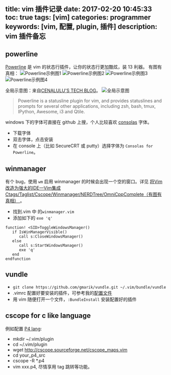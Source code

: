 title: vim 插件记录
date: 2017-02-20 10:45:33
toc: true
tags: [vim]
categories: programmer
keywords: [vim, 配置, plugin, 插件]
description: vim 插件备忘
---

powerline
---------

[Powerline](https://github.com/powerline/powerline) 是 vim 的状态行插件，让你的状态行更加酷炫，装 13 利器。 有图有真相：
![Powerline示例图1](https://camo.githubusercontent.com/3c3a1717e42f17651f688ecc19f87e7433275098/68747470733a2f2f7261772e6769746875622e636f6d2f706f7765726c696e652f706f7765726c696e652f646576656c6f702f646f63732f736f757263652f5f7374617469632f696d672f706c2d6d6f64652d6e6f726d616c2e706e67)
![Powerline示例图2](https://camo.githubusercontent.com/627cc0d6ca618d9480dfbeeaf1f35ca0cc30781b/68747470733a2f2f7261772e6769746875622e636f6d2f706f7765726c696e652f706f7765726c696e652f646576656c6f702f646f63732f736f757263652f5f7374617469632f696d672f706c2d6d6f64652d696e736572742e706e67)
![Powerline示例图3](https://camo.githubusercontent.com/4a4454311274d16299aef08227496c5d1a7a9fd5/68747470733a2f2f7261772e6769746875622e636f6d2f706f7765726c696e652f706f7765726c696e652f646576656c6f702f646f63732f736f757263652f5f7374617469632f696d672f706c2d6d6f64652d76697375616c2e706e67)
![Powerline示例图4](https://camo.githubusercontent.com/28430e34155892705de259c0e5fb0eec63825856/68747470733a2f2f7261772e6769746875622e636f6d2f706f7765726c696e652f706f7765726c696e652f646576656c6f702f646f63732f736f757263652f5f7374617469632f696d672f706c2d6d6f64652d7265706c6163652e706e67)

全局示意图：来自[CENALULU'S TECH BLOG](http://cenalulu.github.io/linux/mac-powerline/)。
![全局示意图](http://cenalulu.github.io/images/linux/powerline/whole.png)

> Powerline is a statusline plugin for vim, and provides statuslines and prompts for several other applications, including zsh, bash, tmux, IPython, Awesome, i3 and Qtile.

windows 下的字体可直接在 github 上搜，个人比较喜欢 [consolas](https://github.com/eugeii/consolas-powerline-vim) 字体。

* 下载字体
* 双击字体，点击安装
* 在 console 上（比如 SecureCRT 或 putty）选择字体为 `Consolas for Powerline`。

winmanager
----------

有个 bug，使用 `wm` 启用 winmanager 的时候会出现一个空的窗口。详见 [将Vim改造为强大的IDE—Vim集成Ctags/Taglist/Cscope/Winmanager/NERDTree/OmniCppComplete（有图有真相）
](http://blog.csdn.net/bokee/article/details/6633193#)。

* 找到.vim 中 的`winmanager.vim`
* 添加如下的 `exe 'q'`

```
function! <SID>ToggleWindowsManager()  
   if IsWinManagerVisible()  
      call s:CloseWindowsManager()  
   else  
      call s:StartWindowsManager()  
      exe 'q'  
   end  
endfunction
```

vundle
------

* `git clone https://github.com/gmarik/vundle.git ~/.vim/bundle/vundle`
* .vimrc 配置好要安装的插件，可参考我的[配置文件](http://sunyongfeng.com/201605/programmer/tools/vimrc.html)
* 用 vim 随便打开一个文件，`:BundleInstall` 安装配置好的插件

cscope for c like language
--------------------------

例如配置 [P4 lang](p4.org):

* mkdir ~/.vim/plugin
* cd ~/.vim/plugin
* wget http://cscope.sourceforge.net/cscope_maps.vim
* cd your_p4_src
* cscope -R *.p4
* vim xxx.p4, 尽情享用 tag 跳转等功能。


